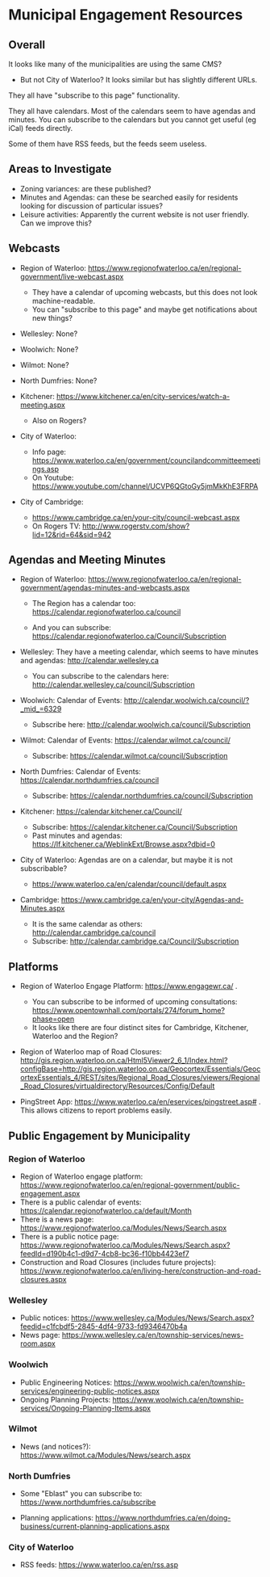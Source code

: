Municipal Engagement Resources
==============================

Overall
-------

It looks like many of the municipalities are using the same CMS?
  + But not City of Waterloo? It looks similar but has slightly
  different URLs.

They all have "subscribe to this page" functionality. 

They all have calendars. Most of the calendars seem to have agendas
and minutes. You can subscribe to the calendars but you cannot get
useful (eg iCal) feeds directly.

Some of them have RSS feeds, but the feeds seem useless. 


Areas to Investigate
--------------------

- Zoning variances: are these published?
- Minutes and Agendas: can these be searched easily for residents
  looking for discussion of particular issues?
- Leisure activities: Apparently the current website is not user
  friendly. Can we improve this?


Webcasts
--------

- Region of Waterloo:
  <https://www.regionofwaterloo.ca/en/regional-government/live-webcast.aspx>
  + They have a calendar of upcoming webcasts, but this does not look
  machine-readable.
  + You can "subscribe to this page" and maybe get notifications about
  new things?

- Wellesley: None?

- Woolwich: None?

- Wilmot: None?

- North Dumfries: None?

- Kitchener:
  <https://www.kitchener.ca/en/city-services/watch-a-meeting.aspx>
  + Also on Rogers?

- City of Waterloo: 
  + Info page:
  <https://www.waterloo.ca/en/government/councilandcommitteemeetings.asp>
  + On Youtube:
  <https://www.youtube.com/channel/UCVP6QGtoGy5jmMkKhE3FRPA>


- City of Cambridge:
  + <https://www.cambridge.ca/en/your-city/council-webcast.aspx>
  + On Rogers TV: <http://www.rogerstv.com/show?lid=12&rid=64&sid=942>

Agendas and Meeting Minutes
---------------------------

- Region of Waterloo:
  <https://www.regionofwaterloo.ca/en/regional-government/agendas-minutes-and-webcasts.aspx>

  + The Region has a calendar too:
    <https://calendar.regionofwaterloo.ca/council>

  + And you can subscribe:
    <https://calendar.regionofwaterloo.ca/Council/Subscription>

- Wellesley: They have a meeting calendar, which seems to have minutes
  and agendas: <http://calendar.wellesley.ca>
  + You can subscribe to the calendars here:
    <http://calendar.wellesley.ca/council/Subscription>

- Woolwich: 
  Calendar of Events: <http://calendar.woolwich.ca/council/?_mid_=6329>
  + Subscribe here: <http://calendar.woolwich.ca/council/Subscription>

- Wilmot: Calendar of Events: <https://calendar.wilmot.ca/council/>
  + Subscribe: <https://calendar.wilmot.ca/council/Subscription>
  
- North Dumfries: Calendar of Events:
  <https://calendar.northdumfries.ca/council>
  + Subscribe: <https://calendar.northdumfries.ca/council/Subscription>

- Kitchener: <https://calendar.kitchener.ca/Council/>
  + Subscribe: <https://calendar.kitchener.ca/Council/Subscription>
  + Past minutes and agendas:
    <https://lf.kitchener.ca/WeblinkExt/Browse.aspx?dbid=0>

- City of Waterloo: Agendas are on a calendar, but maybe it is not
  subscribable?
  + <https://www.waterloo.ca/en/calendar/council/default.aspx>

- Cambridge:
  <https://www.cambridge.ca/en/your-city/Agendas-and-Minutes.aspx>
  + It is the same calendar as others:
  <http://calendar.cambridge.ca/council>
  + Subscribe: <http://calendar.cambridge.ca/Council/Subscription>



Platforms
---------

- Region of Waterloo Engage Platform: <https://www.engagewr.ca/> .
  + You can subscribe to be informed of upcoming consultations:
    <https://www.opentownhall.com/portals/274/forum_home?phase=open>
  + It looks like there are four distinct sites for Cambridge,
    Kitchener, Waterloo and the Region?

- Region of Waterloo map of Road Closures:
  <http://gis.region.waterloo.on.ca/Html5Viewer2_6_1/Index.html?configBase=http://gis.region.waterloo.on.ca/Geocortex/Essentials/GeocortexEssentials_4/REST/sites/Regional_Road_Closures/viewers/Regional_Road_Closures/virtualdirectory/Resources/Config/Default>
  
- PingStreet App:
  <https://www.waterloo.ca/en/eservices/pingstreet.asp#> . This allows
  citizens to report problems easily.
  
Public Engagement by Municipality
---------------------------------

### Region of Waterloo 

- Region of Waterloo engage platform:
  <https://www.regionofwaterloo.ca/en/regional-government/public-engagement.aspx>
- There is a public calendar of events:
  <https://calendar.regionofwaterloo.ca/default/Month>
- There is a news page:
  <https://www.regionofwaterloo.ca/Modules/News/Search.aspx>
- There is a public notice page:
  <https://www.regionofwaterloo.ca/Modules/News/Search.aspx?feedId=d190b4c1-d9d7-4cb8-bc36-f10bb4423ef7>
- Construction and Road Closures (includes future projects):
  <https://www.regionofwaterloo.ca/en/living-here/construction-and-road-closures.aspx>


### Wellesley

- Public notices:
  <https://www.wellesley.ca/Modules/News/Search.aspx?feedid=c1fcbdf5-2845-4df4-9733-fd9346470b4a>
- News page:
  <https://www.wellesley.ca/en/township-services/news-room.aspx>

### Woolwich 

- Public Engineering Notices: 
  <https://www.woolwich.ca/en/township-services/engineering-public-notices.aspx>
- Ongoing Planning Projects:
  <https://www.woolwich.ca/en/township-services/Ongoing-Planning-Items.aspx>


### Wilmot

- News (and notices?): 
  <https://www.wilmot.ca/Modules/News/search.aspx>

### North Dumfries

- Some "Eblast" you can subscribe to:
  <https://www.northdumfries.ca/subscribe>

- Planning applications:
  <https://www.northdumfries.ca/en/doing-business/current-planning-applications.aspx>

### City of Waterloo

- RSS feeds: <https://www.waterloo.ca/en/rss.asp>
